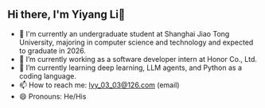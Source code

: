 ## Hi there, I'm Yiyang Li👋

- :school: I'm currently an undergraduate student at Shanghai Jiao Tong University, majoring in computer science and technology and expected to graduate in 2026.
- 🔭 I’m currently working as a software developer intern at Honor Co., Ltd.
- 🌱 I’m currently learning deep learning, LLM agents, and Python as a coding language.
- 📫 How to reach me: lyy_03_03@126.com (email)
- 😄 Pronouns: He/His

